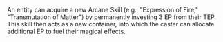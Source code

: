 An entity can acquire a new Arcane Skill (e.g., "Expression of Fire," "Transmutation of Matter") by permanently investing 3 EP from their TEP. This skill then acts as a new container, into which the caster can allocate additional EP to fuel their magical effects.